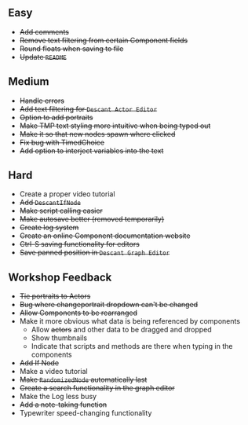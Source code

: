 ## Easy

- ~~Add comments~~
- ~~Remove text filtering from certain Component fields~~
- ~~Round floats when saving to file~~
- ~~Update `README`~~



## Medium

- ~~Handle errors~~
- ~~Add text filtering for `Descant Actor Editor`~~
- ~~Option to add portraits~~
- ~~Make TMP text styling more intuitive when being typed out~~
- ~~Make it so that new nodes spawn where clicked~~
- ~~Fix bug with TimedChoice~~
- ~~Add option to interject variables into the text~~



## Hard

- Create a proper video tutorial
- ~~Add `DescantIfNode`~~
- ~~Make script calling easier~~
- ~~Make autosave better (removed temporarily)~~
- ~~Create log system~~
- ~~Create an online Component documentation website~~
- ~~Ctrl-S saving functionality for editors~~
- ~~Save panned position in `Descant Graph Editor`~~



## Workshop Feedback
- ~~Tie portraits to Actors~~
- ~~Bug where changeportrait dropdown can't be changed~~
- ~~Allow Components to be rearranged~~
- Make it more obvious what data is being referenced by components
  - Allow ~~actors~~ and other data to be dragged and dropped
  - Show thumbnails
  - Indicate that scripts and methods are there when typing in the components
- ~~Add If Node~~
- Make a video tutorial
- ~~Make `RandomizedNode` automatically last~~
- ~~Create a search functionality in the graph editor~~
- Make the Log less busy
- ~~Add a note-taking function~~
- Typewriter speed-changing functionality